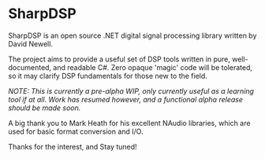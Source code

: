 # SharpDSP
SharpDSP is an open source .NET digital signal processing library written by David Newell.

The project aims to provide a useful set of DSP tools written in pure, well-documented, and readable C#. Zero opaque 'magic' code will be tolerated, so it may clarify DSP fundamentals for those new to the field.

_NOTE: This is currently a pre-alpha WIP, only currently useful as a learning tool if at all. Work has resumed however, and a functional alpha release should be made soon._

A big thank you to Mark Heath for his excellent NAudio libraries, which are used for basic format conversion and I/O.

Thanks for the interest, and Stay tuned!
